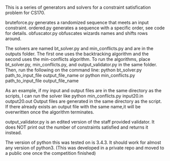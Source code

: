 This is a series of generators and solvers for a constraint satisfication problem for CS170.

bruteforce.py generates a randomized sequence that meets an input constraint.
ordered.py generates a sequence with a specific order, see code for details.
obfuscator.py obfuscates wizards names and shifts rows around.

The solvers are named bt_solver.py and min_conflicts.py and are in the outputs folder.
The first one uses the backtracking algorithm and the second uses the min-conflicts algorithm.
To run the algorithms, place bt_solver.py, min_conflicts.py, and output_validator.py in the same folder. 
Then, run the following on the command line:
python bt_solver.py path_to_input_file output_file_name
or
python min_conflicts.py path_to_input_file output_file_name

As an example, if my input and output files are in the same directory as the scripts, I can run the solver like
python min_conflicts.py input20.in output20.out
Output files are generated in the same directory as the script. 
If there already exists an output file with the same name,it will be overwritten once the algorithm terminates.

output_validator.py is an edited version of the staff provided validator. It does NOT print out the number of constraints satisfied and
returns it instead. 

The version of python this was tested on is 3.4.3. It should work for almost any version of python3.
(This was developed in a private repo and moved to a public one once the competition finished)